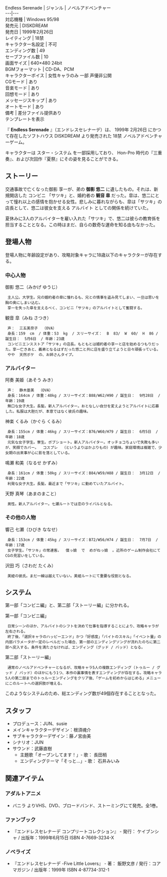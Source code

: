 Endless Serenade  |  ジャンル  |  ノベルアドベンチャー   
---|---  
対応機種  |  Windows 95/98   
発売元  |  DISKDREAM   
発売日  |  1999年2月26日   
レイティング  |  18禁   
キャラクター名設定  |  不可   
エンディング数  |  49   
セーブファイル数  |  10   
画面サイズ  |  640×480 24bit   
BGMフォーマット  |  CD-DA、PCM   
キャラクターボイス  |  女性キャラのみ 一部 声優非公開   
CGモード  |  あり   
音楽モード  |  あり   
回想モード  |  あり   
メッセージスキップ  |  あり   
オートモード  |  あり   
備考  |  差分ファイル提供あり   
テンプレートを表示  
  
『 **Endless Serenade** 』（エンドレスセレナーデ）は、  1999年  2月26日  にかつて存在したソフトハウス
DISKDREAM  より発売された  18禁  ノベルアドベンチャーゲーム。

キャラクターは  スター・システム  を一部採用しており、  Hon-Pro  時代の『三重奏』、および次回作『夏祭』にその姿を見ることができる。

##  ストーリー  

交通事故で亡くなった御影 享一が、弟の **御影 悠二** に遺したもの。それは、新規開店した  コンビニ  「サツキ」と、婚約者の **観音 皐**
だった。皐は、悠二にとって憧れ以上の感情を抱かせる女性。悲しみに暮れながらも、皐は「サツキ」の店長として、悠二は彼女を支える  アルバイト
としての関係を続けていた。

夏休みに3人のアルバイターを雇い入れた「サツキ」で、悠二は彼らの教育係を担当することとなる。この時はまだ、自らの数奇な運命を知る由もなかった。

##  登場人物  

登場人物に年齢設定があり、攻略対象キャラに18歳以下のキャラクターが存在する。

###  中心人物  

御影 悠二（みかげ ゆうじ）

     主人公。大学生。兄の婚約者の皐に憧れるも、兄との情事を盗み見てしまい、一旦は思いを胸の奥にしまい込む。 
     享一を失った皐を支えるべく、コンビニ「サツキ」のアルバイトとして奮闘する。 
観音 皐（みね さつき）

     声：  三五美奈子  （OVA） 
     身長：159  cm  / 体重：53  kg  / スリーサイズ：  B  83/  W  60/  H  86 / 誕生日：  5月6日  / 年齢：23歳   
     コンビニエンスストア「サツキ」の店長。もともとは婚約者の享一と店を始めるつもりだった。享一亡きあと、義弟となるはずだった悠二と共に店を盛り立てようと日々頑張っている。 
     やや  天然ボケ  の、お姉さんタイプ。 

###  アルバイター  

阿奏 美姫（あそう みき）

     声：  静木亜美  （OVA） 
     身長：164cm / 体重：48kg / スリーサイズ：B88/W62/H90 / 誕生日：  9月28日  / 年齢：19歳   
     無口な女子大生。長髪。新人アルバイター。おとなしい自分を変えようとアルバイトに応募した。私服は大胆だが、本意ではなく彼氏の趣味。 
神楽 くるみ（かぐら くるみ）

     身長：155cm / 体重：46kg / スリーサイズ：B76/W60/H79 / 誕生日：  6月5日  / 年齢：18歳   
     元気な女子学生。寮生。ボブショート。新人アルバイター。オッチョコちょいで失敗も多いが、笑顔でカバー。  コスプレ  （というよりはかぶりもの）が趣味。家庭環境は複雑で、少女期の出来事が心に影を落としている。 
鳴瀬 和美（なるせ かずみ）

     身長：161cm / 体重：50kg / スリーサイズ：B84/W59/H88 / 誕生日：  3月12日  / 年齢：22歳   
     利発な女子大生。長髪。最近まで「サツキ」に勤めていたアルバイト。 
天野 真琴（あまのまこと）

     男性。新人アルバイター。七瀬ルートでは恋のライバルとなる。 

###  その他の人物  

響己 七瀬（ひびき ななせ）

     身長：153cm / 体重：45kg / スリーサイズ：B72/W56/H74 / 誕生日：  7月7日  / 年齢：17歳   
     女子学生。「サツキ」の常連客。  僕っ娘  で  めがねっ娘  。近所のゲーム制作会社にてCGの見習いをしている。 
沢田 巧（さわだ たくみ）

     美姫の彼氏。まだ一線は越えていない。美姫ルートにて重要な役割となる。 

##  システム  

第一部「コンビニ編」と、第二部「ストーリー編」に分かれる。

第一部「コンビニ編」

     日常シーンのほか、アルバイトのシフトを決めて仕事を指導することにより、攻略キャラが左右される。 
     終了後、「選択キャラのハッピーエンド」かつ「好感度」「バイトのスキル」「イベント量」の内部パラメータが一定のレベルだった場合、第一部のエンディングソングが流れたのちに第二部へ突入する。条件を満たさなければ、エンディング（グッド / バッド）となる。 
第二部「ストーリー編」

     通常のノベルアドベンチャーとなるが、攻略キャラ5人の複数エンディング（トゥルー / グッド / バッド）のほかにもう1つ、本作の裏事情を表すエンディングが存在する。攻略キャラ5人の第二部までのトゥルーエンディングをクリア後、「ゲームを初めからはじめる」メニューにこのルートへの選択肢が増える。 

このようなシステムのため、総エンディング数が49個存在することとなった。

##  スタッフ  

  * プロデュース：JUN、susie 
  * メインキャラクターデザイン：根須魂介 
  * サブキャラクターデザイン：藤ノ宮由美 
  * シナリオ：JUN 
  * サウンド：武藤直樹 
    * 主題歌「オープンしてます！」- 歌：  長田梢 
    * エンディングテーマ「そっと…」- 歌：  石井みいみ 

##  関連アイテム  

###  アダルトアニメ  

  * バニラ  よりVHS、DVD、ブロードバンド、ストーミングにて発売。全1巻。 

###  ファンブック  

  * 『エンドレスセレナーデ コンプリートコレクション』 - 発行：  ケイブンシャ  / 出版年：1999年6月15日  ISBN 4-7669-3234-X 

###  ノベライズ  

  * 『エンドレスセレナーデ -Five Little Lovers』 - 著：  飯野文彦  / 発行：コアマガジン / 出版年：1999年  ISBN 4-87734-312-1 

